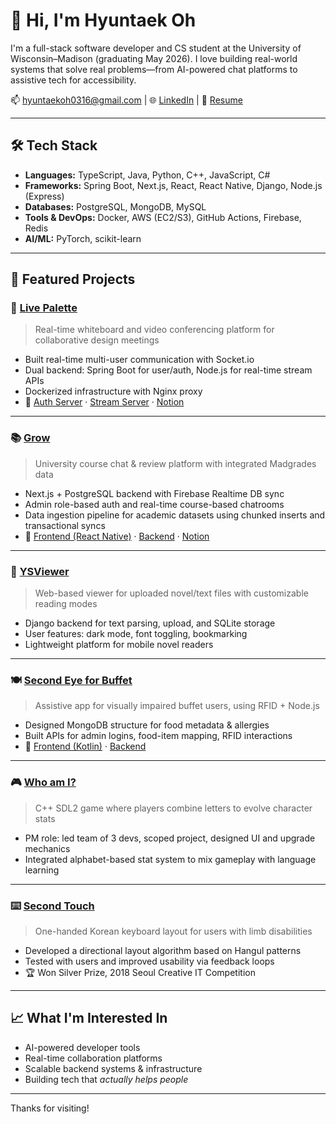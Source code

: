 # 👋 Hi, I'm Hyuntaek Oh

I'm a full-stack software developer and CS student at the University of Wisconsin–Madison (graduating May 2026). I love building real-world systems that solve real problems—from AI-powered chat platforms to assistive tech for accessibility.

📫 hyuntaekoh0316@gmail.com | 🌐 [LinkedIn](https://www.linkedin.com/in/hyuntaek-oh-3155b1332/) | 💼 [Resume](https://your-resume-link-if-online)

---

## 🛠️ Tech Stack

- **Languages:** TypeScript, Java, Python, C++, JavaScript, C#
- **Frameworks:** Spring Boot, Next.js, React, React Native, Django, Node.js (Express)
- **Databases:** PostgreSQL, MongoDB, MySQL
- **Tools & DevOps:** Docker, AWS (EC2/S3), GitHub Actions, Firebase, Redis
- **AI/ML:** PyTorch, scikit-learn

---

## 🚀 Featured Projects

### 🎨 [Live Palette](https://github.com/jparkrighthere/LivePalette)
> Real-time whiteboard and video conferencing platform for collaborative design meetings

- Built real-time multi-user communication with Socket.io
- Dual backend: Spring Boot for user/auth, Node.js for real-time stream APIs
- Dockerized infrastructure with Nginx proxy  
- 📎 [Auth Server](https://github.com/jparkrighthere/LivePalette) · [Stream Server](https://github.com/jparkrighthere/streamServer) · [Notion](https://www.notion.so/Live-Palette-1665b881fcb880b990bded2919d65bb5)

---

### 📚 [Grow](https://github.com/raphy0316/BuckyClass-general-api)
> University course chat & review platform with integrated Madgrades data

- Next.js + PostgreSQL backend with Firebase Realtime DB sync
- Admin role-based auth and real-time course-based chatrooms
- Data ingestion pipeline for academic datasets using chunked inserts and transactional syncs
- 📎 [Frontend (React Native)](https://github.com/raphy0316/BuckyClass-mobile-ReactNative) · [Backend](https://github.com/raphy0316/BuckyClass-general-api) · [Notion](https://www.notion.so/LIKELION-UW-MADISON-CS-Team-2-Project-Dashboard-193fa6de67e380fdbf9aedc77e3e61e1)

---

### 📖 [YSViewer](https://github.com/raphy0316/YSViewer)
> Web-based viewer for uploaded novel/text files with customizable reading modes

- Django backend for text parsing, upload, and SQLite storage
- User features: dark mode, font toggling, bookmarking
- Lightweight platform for mobile novel readers

---

### 🍽 [Second Eye for Buffet](https://github.com/raphy0316/SecondEyeForBuffetServer)
> Assistive app for visually impaired buffet users, using RFID + Node.js

- Designed MongoDB structure for food metadata & allergies
- Built APIs for admin logins, food-item mapping, RFID interactions
- 📎 [Frontend (Kotlin)](https://github.com/raphy0316/SecondEyeForBuffet) · [Backend](https://github.com/raphy0316/SecondEyeForBuffetServer)

---

### 🎮 [Who am I?](https://github.com/raphy0316/WhoAmI)
> C++ SDL2 game where players combine letters to evolve character stats

- PM role: led team of 3 devs, scoped project, designed UI and upgrade mechanics
- Integrated alphabet-based stat system to mix gameplay with language learning

---

### ⌨️ [Second Touch](https://github.com/raphy0316/SecondHand)
> One-handed Korean keyboard layout for users with limb disabilities

- Developed a directional layout algorithm based on Hangul patterns
- Tested with users and improved usability via feedback loops
- 🏆 Won Silver Prize, 2018 Seoul Creative IT Competition

---

## 📈 What I'm Interested In
- AI-powered developer tools
- Real-time collaboration platforms
- Scalable backend systems & infrastructure
- Building tech that *actually helps people*

---

Thanks for visiting!
